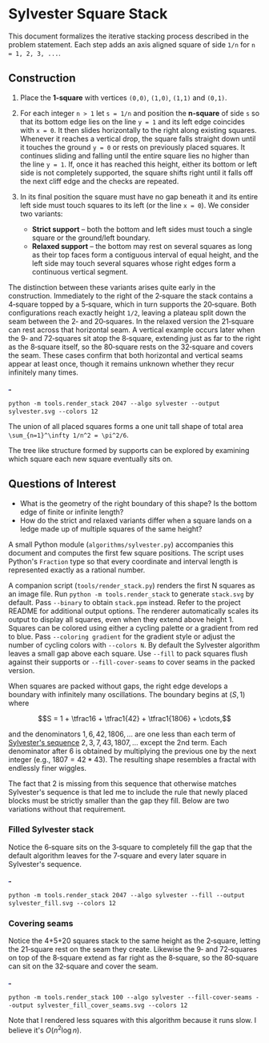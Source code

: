 # Sylvester Square Stack

This document formalizes the iterative stacking process described in the problem
statement. Each step adds an axis aligned square of side `1/n` for
`n = 1, 2, 3, ...`.

## Construction

1. Place the **1‑square** with vertices
   `(0,0)`, `(1,0)`, `(1,1)` and `(0,1)`.
2. For each integer `n > 1` let `s = 1/n` and position the **n‑square** of
   side `s` so that its
   bottom edge lies on the line `y = 1` and its left edge coincides with
   `x = 0`.  It then slides horizontally to the right along existing
   squares. Whenever it reaches a vertical drop, the square falls straight
  down until it touches the ground `y = 0` or rests on previously placed
  squares. It continues sliding and falling until the entire square lies
  no higher than the line `y = 1`.  If, once it has reached this height,
  either its bottom or left side is not completely supported, the square
  shifts right until it falls off the next cliff edge and the checks are
  repeated.
3. In its final position the square must have no gap beneath it and its
   entire left side must touch squares to its left (or the line `x = 0`).
   We consider two variants:
   
   - **Strict support** – both the bottom and left sides must touch a
     single square or the ground/left boundary.
   - **Relaxed support** – the bottom may rest on several squares as long
     as their top faces form a contiguous interval of equal height, and
     the left side may touch several squares whose right edges form a
     continuous vertical segment.

The distinction between these variants arises quite early in the
construction.  Immediately to the right of the 2‑square the stack contains
a 4‑square topped by a 5‑square, which in turn supports the 20‑square.
Both configurations reach exactly height `1/2`, leaving a plateau split
down the seam between the 2‑ and 20‑squares.  In the relaxed version the
21‑square can rest across that horizontal seam.  A vertical example occurs
later when the 9‑ and 72‑squares sit atop the 8‑square, extending just as
far to the right as the 8‑square itself, so the 80‑square rests on the
32‑square and covers the seam.  These cases confirm that both horizontal
and vertical seams appear at least once, though it remains unknown
whether they recur infinitely many times.

![Sylvester stack example](../images/sylvester.svg)
```
python -m tools.render_stack 2047 --algo sylvester --output sylvester.svg --colors 12
```

The union of all placed squares forms a one unit tall shape of total area
`\sum_{n=1}^\infty 1/n^2 = \pi^2/6`.

The tree like structure formed by supports can be explored by examining
which square each new square eventually sits on.

## Questions of Interest

* What is the geometry of the right boundary of this shape?  Is the
  bottom edge of finite or infinite length?
* How do the strict and relaxed variants differ when a square lands on a
  ledge made up of multiple squares of the same height?

A small Python module (`algorithms/sylvester.py`) accompanies this document and
computes the first few square positions.  The script uses Python's `Fraction`
type so that every coordinate and interval length is represented exactly as a
rational number.

A companion script (`tools/render_stack.py`) renders the first N squares as an
image file. Run `python -m tools.render_stack` to generate `stack.svg` by
default. Pass `--binary` to obtain `stack.ppm` instead. Refer to the project
README for additional output options.
The renderer automatically scales its output to display all squares, even when
they extend above height 1. Squares can be colored using either a cycling
palette or a gradient from red to blue. Pass `--coloring gradient` for the
gradient style or adjust the number of cycling colors with `--colors N`. By
default the Sylvester algorithm leaves a small gap above each square. Use
`--fill` to pack squares flush against their supports or `--fill-cover-seams` to
cover seams in the packed version.

When squares are packed without gaps, the right edge develops a boundary with
infinitely many oscillations.  The boundary begins at $(S, 1)$ where

$$S = 1 + \tfrac16 + \tfrac1{42} + \tfrac1{1806} + \cdots,$$

and the denominators $1, 6, 42, 1806, \ldots$ are one less than each term of
[Sylvester's sequence](https://en.wikipedia.org/wiki/Sylvester%27s_sequence)
$2, 3, 7, 43, 1807, \ldots$ except the 2nd term. Each denominator after $6$ is
obtained by multiplying the previous one by the next integer (e.g.,
$1807 = 42 * 43$). The resulting shape resembles a fractal with endlessly finer
wiggles.

The fact that 2 is missing from this sequence that otherwise matches Sylvester's
sequence is that led me to include the rule that newly placed blocks must be
strictly smaller than the gap they fill. Below are two variations without that
requirement.

### Filled Sylvester stack

Notice the 6‑square sits on the 3‑square to completely fill the gap that the
default algorithm leaves for the 7‑square and every later square in Sylvester's
sequence.

![Filled Sylvester stack](../images/sylvester_fill.svg)
```
python -m tools.render_stack 2047 --algo sylvester --fill --output sylvester_fill.svg --colors 12
```

### Covering seams

Notice the 4+5+20 squares stack to the same height as the 2‑square, letting the
21‑square rest on the seam they create.  Likewise the 9‑ and 72‑squares on top of
the 8‑square extend as far right as the 8‑square, so the 80‑square can sit on the
32‑square and cover the seam.

![Covering seams](../images/sylvester_fill_cover_seams.svg)
```
python -m tools.render_stack 100 --algo sylvester --fill-cover-seams --output sylvester_fill_cover_seams.svg --colors 12
```

Note that I rendered less squares with this algorithm because it runs slow. I believe it's $O(n^2 \log n)$.
